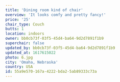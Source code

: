 ```yaml
---
title: 'Dining room kind of chair'
overview: 'It looks comfy and pretty fancy!'
price: '25'
chair_type: Couch
butts: 1
location: indoors
owner: bb0cb73f-03f5-45d4-ba64-9d2d7891f1b9
superchair: false
updated_by: bb0cb73f-03f5-45d4-ba64-9d2d7891f1b9
updated_at: 1617615022
photo: 6.jpg
city: 'Omaha, Nebraska'
country: USA
id: 55a9e570-167a-4222-bda2-5ab89333c73a
---
```

